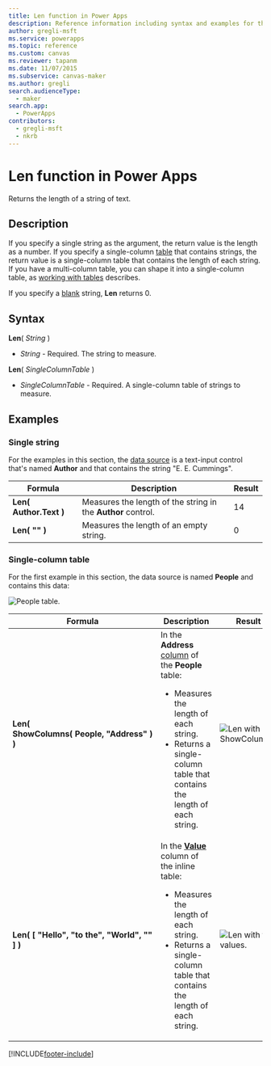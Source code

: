 ```yaml
---
title: Len function in Power Apps
description: Reference information including syntax and examples for the Len function in Power Apps.
author: gregli-msft
ms.service: powerapps
ms.topic: reference
ms.custom: canvas
ms.reviewer: tapanm
ms.date: 11/07/2015
ms.subservice: canvas-maker
ms.author: gregli
search.audienceType: 
  - maker
search.app: 
  - PowerApps
contributors:
  - gregli-msft
  - nkrb
---
```

# Len function in Power Apps
Returns the length of a string of text.

## Description
If you specify a single string as the argument, the return value is the length as a number.  If you specify a single-column [table](../working-with-tables.md) that contains strings, the return value is a single-column table that contains the length of each string. If you have a multi-column table, you can shape it into a single-column table, as [working with tables](../working-with-tables.md) describes.

If you specify a [blank](function-isblank-isempty.md) string, **Len** returns 0.

## Syntax
**Len**( *String* )

* *String* - Required. The string to measure.

**Len**( *SingleColumnTable* )

* *SingleColumnTable* - Required. A single-column table of strings to measure.

## Examples
### Single string
For the examples in this section, the [data source](../working-with-data-sources.md) is a text-input control that's named **Author** and that contains the string "E. E. Cummings".

| Formula | Description | Result |
| --- | --- | --- |
| **Len( Author.Text )** |Measures the length of the string in the **Author** control. |14 |
| **Len( "" )** |Measures the length of an empty string. |0 |

### Single-column table
For the first example in this section, the data source is named **People** and contains this data:

![People table.](media/function-len/people-table.png)

| Formula | Description | Result |
| --- | --- | --- |
| **Len( ShowColumns(&nbsp;People,&nbsp;"Address"&nbsp;) )** |In the **Address** [column](../working-with-tables.md#columns) of the **People** table:<br><ul><li>Measures the length of each string.</li><li>Returns a single-column table that contains the length of each string.</li> | ![Len with ShowColumns.](media/function-len/people-table-len.png) |
| **Len( [ "Hello", "to the", "World", "" ] )** |In the **[Value](function-value.md)** column of the inline table:<br><ul><li>Measures the length of each string.</li><li>Returns a single-column table that contains the length of each string.</li> |![Len with text values.](media/function-len/people-table-len-inline.png) |



[!INCLUDE[footer-include](../../../includes/footer-banner.md)]